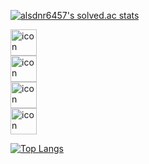 [![alsdnr6457's solved.ac stats](https://github-readme-solvedac.hyp3rflow.vercel.app/api/?handle=alsdnr6457)](https://www.acmicpc.net/user/alsdnr6457)	

<div>
<div style="display: flex; align-items: flex-start;"><img src="https://techstack-generator.vercel.app/js-icon.svg" alt="icon" width="42" height="42" /></div><div style="display: flex; align-items: flex-start;"><img src="https://techstack-generator.vercel.app/github-icon.svg" alt="icon" width="42" height="42" /></div><div style="display: flex; align-items: flex-start;"><img src="https://techstack-generator.vercel.app/mysql-icon.svg" alt="icon" width="42" height="42" /></div><div style="display: flex; align-items: flex-start;"><img src="https://techstack-generator.vercel.app/java-icon.svg" alt="icon" width="42" height="42" /></div>
</div>


[![Top Langs](https://github-readme-stats.vercel.app/api/top-langs/?username=MinWook6457&layout=compact)](https://github.com/anuraghazra/github-readme-stats)
